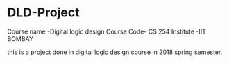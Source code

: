 # DLD-Project
Course name -Digital logic design
Course Code- CS 254
Institute -IIT BOMBAY 

this is a project done in digital logic design course in 2018 spring semester.
